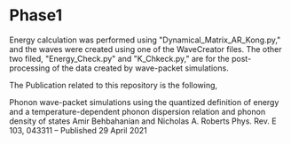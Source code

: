 # Phase1
Energy calculation was performed using "Dynamical_Matrix_AR_Kong.py," and the waves were created using one of the WaveCreator files. The other two filed, "Energy_Check.py" and "K_Chkeck.py," are for the post-processing of the data created by wave-packet simulations.

The Publication related to this repository is the following,

Phonon wave-packet simulations using the quantized definition of energy and a temperature-dependent phonon dispersion relation and phonon density of states
Amir Behbahanian and Nicholas A. Roberts
Phys. Rev. E 103, 043311 – Published 29 April 2021
